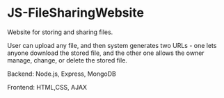 # JS-FileSharingWebsite

Website for storing and sharing files.

User can upload any file, and then system generates two URLs - one lets anyone download the stored file, and the other one allows the owner manage, change, or delete the stored file.



Backend: Node.js, Express, MongoDB

Frontend: HTML,CSS, AJAX
